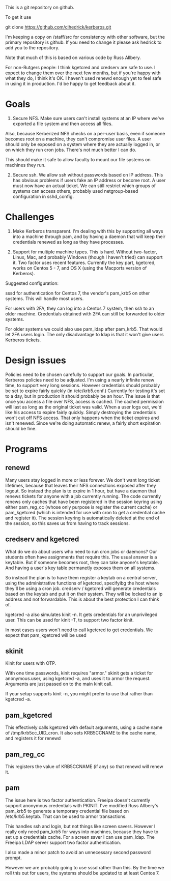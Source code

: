 This is a git repository on github.

To get it use

git clone https://github.com/clhedrick/kerberos.git

I'm keeping a copy on /staff/src for consistency with other software, but the primary
repository is github. If you need to change it please ask hedrick to add you to the
repository.

Note that much of this is based on various code by Russ Allbery.

For non-Rutgers people: I think kgetcred and credserv are safe to use. I expect to change them over the next few months, but if you're happy with what they do, I think it's OK. I haven't used renewd enough yet to feel safe in using it in production. I'd be happy to get feedback about it.

# Goals

1. Secure NFS. Make sure users can't install systems at an IP where we've exported a file system and then access all files.

Also, because Kerberized NFS checks on a per-user basis, even if someone becomes root on a machine, they can't compromise user files. A user should only be exposed on a system where they are actually logged in, or on which they run cron jobs. There's not much better I can do.

This should make it safe to allow faculty to mount our file systems on machines they run.

2. Secure ssh. We allow ssh without passwords based on IP address. This has obvious problems if users fake an IP address or become root. A user must now have an actual ticket. We can still restrict which groups of systems can access others, probably used netgroup-based configuration in sshd_config.

# Challenges

1. Make Kerberos transparent. I'm dealing with this by supporting all ways into a machine through pam, and by having a daemon that will keep their credentials renewed as long as they have processes.

2. Support for multiple machine types. This is hard. Without two-factor, Linux, Mac, and probably Windows (though I haven't tried) can support it. Two factor uses recent features. Currently the key part, kgetcred, works on Centos 5 - 7, and OS X (using the Macports version of Kerberos).

Suggested configuration:

sssd for authentication for Centos 7, the vendor's pam_krb5 on other systems. This will handle most users.

For users with 2FA, they can log into a Centos 7 system, then ssh to an older machine. Credentials obtained with 2FA can still be forwarded to older systems.

For older systems we could also use pam_ldap after pam_krb5. That would let 2FA users login.
The only disadvantage to ldap is that it won't give users Kerberos tickets.

# Design issues

Policies need to be chosen carefully to support our goals. In particular, Kerberos policies need to be adjusted. I'm using a nearly infinite renew time, to support very long sessions. However credentials should probably be set to expire fairly quickly (in /etc/krb5.conf.) Currently for testing it's set to a day, but in production it should probably be an hour. The issue is that once you access a file over NFS, access is cached. The cached permission will last as long as the original ticket was valid. When a user logs out, we'd like his access to expire fairly quickly. Simply destroying the credentials won't cut off NFS access. That only happens when the ticket expires and isn't renewed. Since we're doing automatic renew, a fairly short expiration should be fine.

# Programs 

## renewd

Many users stay logged in more or less forever. We don't want long ticket lifetimes, because that leaves their NFS
connections exposed after they logout. So instead the plan is to expire in 1 hour, but have a daemon that
renews tickets for anyone with a job currently running. The code currently renews only caches that have been registered
in the session keyring using either pam_reg_cc (whose only purpose is register the current cache) or pam_kgetcred (which
is intended for use with cron to get a credential cache and register it). The session keyring is automatically deleted
at the end of the session, so this saves us from having to track sessions.

## credserv and kgetcred

What do we do about users who need to run cron jobs or daemons? Our students often have assignments that require
this. The usual answer is a keytable. But if someone becomes root, they can take anyone's keytable. And having a user's key table permanetly exposes them on all systems.

So instead the plan is to have them register a keytab on a central server, using the administrative
functions of kgetcred, specifyibg the
host where they'll be using a cron job. credserv / kgetcred will generate credentials based on the keytab and
put it on their system. They will be locked to an ip address and not forwardable. This is about the best protection
I can think of.

kgetcred -a also simulates kinit -n. It gets credentials for an unprivileged user. This can be used for kinit -T,
to support two factor kinit.

In most cases users won't need to call kgetcred to get credentials. We expect that pam_kgetcred will be used

## skinit

Kinit for users with OTP. 

With one time passwords, kinit requires "armor." skinit gets a ticket for anonymous.user, using kgetcred -a,
and uses it to armor
the request. Arguments are just passed on to the main kinit call. 

If your setup supports kinit -n, you might prefer to use that rather than kgetcred -a.

## pam_kgetcred

This effectively calls kgetcred with default arguments, using a cache name of /tmp/krb5cc_UID_cron.
It also sets KRB5CCNAME to the cache name, and registers it for renewd

## pam_reg_cc

This registers the value of KRB5CCNAME (if any) so that renewd will renew it. 

## pam

The issue here is two factor authentication. Freeipa doesn't currently support anonymous credentials with PKINIT.
I've modified Russ Allbery's pam_krb5 to generate a temporary credential file based on /etc/krb5.keytab. That can
be used to armor transactions.

This handles ssh and login, but not things like screen savers. However I really only need pam_krb5 for ways into 
machines, because they have to set up a credentials cache. For a screen saver I can use pam_ldap. The Freeipa
LDAP server support two factor authentication.

I also made a minor patch to avoid an unnecessary second password prompt.

However we are probably going to use sssd rather than this. By the time we roll this out for users, the systems
should be updated to at least Centos 7.
